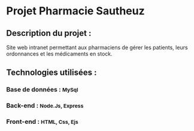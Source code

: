 # Projet Pharmacie Sautheuz

## Description du projet : 

Site web intranet permettant aux pharmaciens de gérer les patients, leurs ordonnances et les médicaments en stock.

## Technologies utilisées :

### Base de données : <span style="font-size: smaller;">MySql</span>
### Back-end : <span style="font-size: smaller;">Node.Js, Express</span>
### Front-end : <span style="font-size: smaller;">HTML, Css, Ejs</span>
